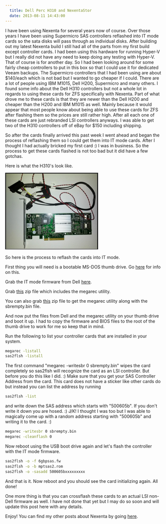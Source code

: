 ```yaml
---
  title: Dell Perc H310 and NexentaStor
  date: 2013-08-11 14:43:00
---
```


I have been using Nexenta for several years now of course. Over those
years I have been using Supermicro SAS controllers reflashed into IT
mode cards so the sata disks will pass through as individual disks.
After building out my latest Nexenta build I still had all of the parts
from my first build except controller cards. I had been using this
hardware for running Hyper-V but I really did not have any need to keep
doing any testing with Hyper-V. That of course is for another day. So I
had been looking around for some fairly cheap controllers to put in this
box so that I could use it for dedicated Veeam backups. The Supermicro
controllers that I had been using are about $140/each which is not bad
but I wanted to go cheaper if I could. There are a lot of people using
IBM M1015, Dell H200, Supermicro and many others. I found some info
about the Dell H310 controllers but not a whole lot in regards to using
these cards for ZFS specifically with Nexenta. Part of what drove me to
these cards is that they are newer than the Dell H200 and cheaper than
the H200 and IBM M1015 as well. Mainly because it would appear that most
people know about being able to use these cards for ZFS after flashing
them so the prices are still rather high. After all each one of these
cards are just rebranded LSI controllers anyways. I was able to get two
of the H310 controllers off of eBay for $150 including shipping.

So after the cards finally arrived this past week I went ahead and began
the process of reflashing them so I could get them into IT mode cards.
After I thought I had actually bricked my first card :) I was in
business. So the process to get these cards flashed is not too bad but
it did have a few gotchas.

Here is what the H310's look like.

![Screen Shot 2013-08-11 at 2.36.59 PM](../../assets/Screen-Shot-2013-08-11-at-2.36.59-PM-300x247.png)

So here is the process to reflash the cards into IT mode.

First thing you will need is a bootable MS-DOS thumb drive. Go [here](http://blogs.technet.com/b/csstwplatform/archive/2012/06/26/how-to-create-a-ms-dos-bootable-usb-flash-drive.aspx "http\://blogs.technet.com/b/csstwplatform/archive/2012/06/26/how-to-create-a-ms-dos-bootable-usb-flash-drive.aspx")
for info on this.

Grab the IT mode firmware from Dell [here](http://www.dell.com/support/drivers/us/en/19/DriverDetails/Product/poweredge-r610?DriverId=6M53D&FileId=2731103519&DriverName=Dell%206Gbps%20SAS%20HBA%2C%20v.07.03.05.00%2C%20A08&urlProductCode=False "http\://www.dell.com/support/drivers/us/en/19/DriverDetails/Product/poweredge-r610?DriverId=6M53D&FileId=2731103519&DriverName=Dell%206Gbps%20SAS%20HBA%2C%20v.07.03.05.00%2C%20A08&urlProductCode=False").

Grab
[this](ftp://ftp.supermicro.com/driver/SAS/LSI/2008/iMR/Firmware/Non_Blade/USB.zip "ftp://ftp.supermicro.com/driver/SAS/LSI/2008/iMR/Firmware/Non_Blade/USB.zip")
zip file which includes the megarec utility.

You can also grab [this](http://www.files.laptopvideo2go.com/hdd/sas2008.zip "http\://www.files.laptopvideo2go.com/hdd/sas2008.zip")
zip file to get the megarec utility along with the sbrempty.bin file.

And now put the files from Dell and the megarec utility on your thumb
drive and boot it up. I had to copy the firmware and BIOS files to the
root of the thumb drive to work for me so keep that in mind.

Run the following to list your controller cards that are installed in
your system.

```bash
megarec -listall
sas2flsh -listall
```

The first command "megarec -writesbr 0 sbrempty.bin" wipes the card
completely so sas2flsh will recognize the card as an LSI controller. But
before you do this like I did. :) Make sure that you get your SAS
Controller Address from the card. This card does not have a sticker like
other cards do but instead you can list the address by running

```bash
sas2flsh -list
```

and write down the SAS address which starts with "500605b". If you
don't write it down you are hosed. :) J/K! I thought I was too but I
was able to magically come up with a random address starting with
"500605b" and writing it to the card. :)

```bash
megarec -writesbr 0 sbrempty.bin
megarec -cleanflash 0
```

Now reboot using the USB boot drive again and let's flash the
controller with the IT mode firmware.

```bash
sas2flsh -o -f 6gbpsas.fw
sas2flsh -o -b mptsas2.rom
sas2flsh -o -sasadd 500605bxxxxxxxxx
```

And that is it. Now reboot and you should see the card initializing
again. All done!

One more thing is that you can crossflash these cards to an actual LSI
non-Dell firmware as well. I have not done that yet but I may do so soon
and will update this post here with any details.

Enjoy!
You can find my other posts about Nexenta by going
[here](https://everythingshouldbevirtual.com/tag/nexenta "http\://everythingshouldbevirtual.com/tag/nexenta").
